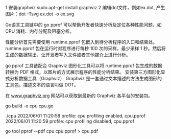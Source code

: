 1 安装graphviz         sudo apt-get install graphviz
2 编辑dot文件，例如ex.dot, 产生图片：dot -Tsvg ex.dot -o ex.svg


Go语言工具链中的 go pprof 可以帮助开发者快速分析及定位各种性能问题，如 CPU 消耗、内存分配及阻塞分析。

性能分析首先需要使用 runtime.pprof 包嵌入到待分析程序的入口和结束处。runtime.pprof 包在运行时对程序进行每秒 100 次的采样，最少采样 1 秒。然后将生成的数据输出，让开发者写入文件或者其他媒介上进行分析。

go pprof 工具链配合 Graphviz 图形化工具可以将 runtime.pprof 包生成的数据转换为 PDF 格式，以图片的方式展示程序的性能分析结果。
安装第三方图形化显式分析数据工具（Graphviz）
Graphviz 是一套通过文本描述的方法生成图形的工具包。描述文本的语言叫做 DOT。

在 www.graphviz.org 网站可以获取到最新的 Graphviz 各平台的安装包。


go build -o cpu cpu.go        

./cpu
2022/06/01 11:20:58 profile: cpu profiling enabled, cpu.pprof
2022/06/01 11:20:59 profile: cpu profiling disabled, cpu.pprof

go tool pprof --pdf cpu cpu.pprof > cpu.pdf
